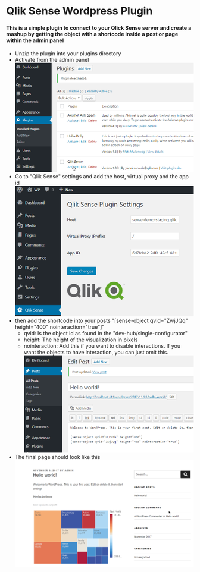 # Qlik Sense Wordpress Plugin

#### This is a simple plugin to connect to your Qlick Sense server and create a mashup by getting the object with a shortcode inside a post or page within the admin panel

- Unzip the plugin into your plugins directory
- Activate from the admin panel
![Qlik Sense - Activate](/Activate.png?raw=true "Qlik Sense - Activate")
- Go to "Qlik Sense" settings and add the host, virtual proxy and the app id
![Qlik Sense - Settings](/Settings.png?raw=true "Qlik Sense - Settings")
- then add the shortcode into your posts "[sense-object qvid="ZwjJQq" height="400" nointeraction="true"]"
    - qvid: Is the object id as found in the "dev-hub/single-configurator"
    - height: The height of the visualization in pixels
    - nointeraction: Add this if you want to disable interactions. If you want the objects to have interaction, you can just omit this.
![Qlik Sense - Edit Post](/EditPost.png?raw=true "Qlik Sense - Edit Post")
- The final page should look like this
![Qlik Sense - Hello World](/Helloworld.png?raw=true "Qlik Sense - Hello World")
